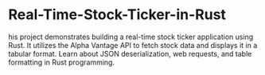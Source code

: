 # Real-Time-Stock-Ticker-in-Rust
his project demonstrates building a real-time stock ticker application using Rust. It utilizes the Alpha Vantage API to fetch stock data and displays it in a tabular format. Learn about JSON deserialization, web requests, and table formatting in Rust programming.
